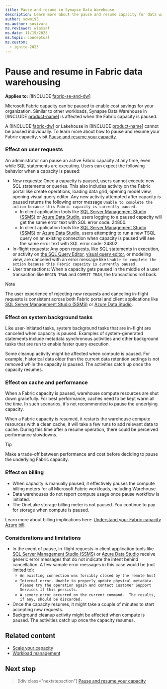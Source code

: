 ```yaml
---
title: Pause and resume in Synapse Data Warehouse
description: Learn more about the pause and resume capacity for data warehousing in Fabric.
author: sowmi93
ms.author: sosivara
ms.reviewer: wiassaf
ms.date: 11/15/2023
ms.topic: conceptual
ms.custom:
  - ignite-2023
---
```


# Pause and resume in Fabric data warehousing

**Applies to:** [!INCLUDE [fabric-se-and-dw](includes/applies-to-version/fabric-se-and-dw.md)]

Microsoft Fabric capacity can be paused to enable cost savings for your organization. Similar to other workloads, Synapse Data Warehouse in [!INCLUDE [product-name](../includes/product-name.md)] is affected when the Fabric capacity is paused.

A [!INCLUDE [fabric-dw](includes/fabric-dw.md)] or Lakehouse in [!INCLUDE [product-name](../includes/product-name.md)] cannot be paused individually. To learn more about how to pause and resume your Fabric capacity, visit [Pause and resume your capacity](../enterprise/pause-resume.md).

### Effect on user requests

An administrator can pause an active Fabric capacity at any time, even while SQL statements are executing. Users can expect the following behavior when a capacity is paused:

- New requests: Once a capacity is paused, users cannot execute new SQL statements or queries. This also includes activity on the Fabric portal like create operations, loading data grid, opening model view, opening visual query editor. Any new activity attempted after capacity is paused returns the following error message `Unable to complete the action because this Fabric capacity is currently paused.`
    - In client application tools like [SQL Server Management Studio (SSMS)](/sql/ssms/download-sql-server-management-studio-ssms) or [Azure Data Studio](/sql/azure-data-studio/download-azure-data-studio), users logging to a paused capacity will get the same error text with SQL error code: 24800.
    - In client application tools like [SQL Server Management Studio (SSMS)](/sql/ssms/download-sql-server-management-studio-ssms) or [Azure Data Studio](/sql/azure-data-studio/download-azure-data-studio), users attempting to run a new TSQL query on an existing connection when capacity is paused will see the same error text with SQL error code: 24802.
- In-flight requests: Any open requests, like SQL statements in execution, or activity on [the SQL Query Editor](sql-query-editor.md), [visual query editor](visual-query-editor.md), or modeling view, are canceled with an error message like `Unable to complete the action because this Fabric capacity is currently paused.`
- User transactions: When a capacity gets paused in the middle of a user transaction like `BEGIN TRAN` and `COMMIT TRAN`, the transactions roll back.

> [!NOTE]
> The user experience of rejecting new requests and canceling in-flight requests is consistent across both Fabric portal and client applications like [SQL Server Management Studio (SSMS)](/sql/ssms/download-sql-server-management-studio-ssms) or [Azure Data Studio](/sql/azure-data-studio/download-azure-data-studio).

### Effect on system background tasks

Like user-initiated tasks, system background tasks that are in-flight are canceled when capacity is paused. Examples of system-generated statements include metadata synchronous activities and other background tasks that are run to enable faster query execution.

Some cleanup activity might be affected when compute is paused. For example, historical data older than the current data retention settings is not removed while the capacity is paused. The activities catch up once the capacity resumes.

### Effect on cache and performance

When a Fabric capacity is paused, warehouse compute resources are shut down gracefully. For best performance, caches need to be kept warm all the time. In such scenarios, it's not recommended to pause the underlying capacity.

When a Fabric capacity is resumed, it restarts the warehouse compute resources with a clean cache, it will take a few runs to add relevant data to cache. During this time after a resume operation, there could be perceived performance slowdowns.

> [!TIP]
> Make a trade-off between performance and cost before deciding to pause the underlying Fabric capacity.

### Effect on billing

- When capacity is manually paused, it effectively pauses the compute billing meters for all Microsoft Fabric workloads, including Warehouse.
- Data warehouses do not report compute usage once pause workflow is initiated.
- The OneLake storage billing meter is not paused. You continue to pay for storage when compute is paused.

Learn more about billing implications here: [Understand your Fabric capacity Azure bill](../enterprise/azure-billing.md).

### Considerations and limitations

- In the event of pause, in-flight requests in client application tools like [SQL Server Management Studio (SSMS)](/sql/ssms/download-sql-server-management-studio-ssms) or [Azure Data Studio](/sql/azure-data-studio/download-azure-data-studio) receive generic error messages that do not indicate the intent behind cancellation. A few sample error messages in this case would be (not limited to):
    - `An existing connection was forcibly closed by the remote host`
    - `Internal error. Unable to properly update physical metadata. Please try the operation again and contact Customer Support Services if this persists.`
    - `A severe error occurred on the current command.  The results, if any, should be discarded.`
- Once the capacity resumes, it might take a couple of minutes to start accepting new requests.
- Background cleanup activity might be affected when compute is paused. The activities catch up once the capacity resumes.

## Related content

- [Scale your capacity](../enterprise/scale-capacity.md)
- [Workload management](workload-management.md)

## Next step

> [!div class="nextstepaction"]
> [Pause and resume your capacity](../enterprise/pause-resume.md)
